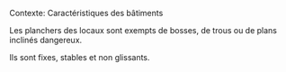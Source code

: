 Contexte: Caractéristiques des bâtiments

Les planchers des locaux sont exempts de bosses, de trous ou de plans inclinés dangereux.

Ils sont fixes, stables et non glissants.
